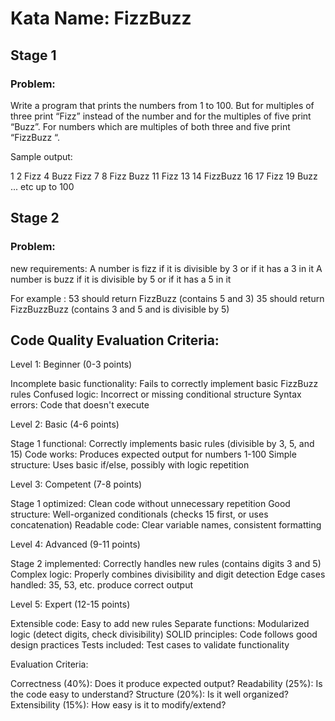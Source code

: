 # Kata Name: FizzBuzz

## Stage 1

### Problem:

Write a program that prints the numbers from 1 to 100. But for multiples of three print “Fizz” instead of the number and for the multiples of five print “Buzz”. For numbers which are multiples of both three and five print “FizzBuzz “.

Sample output:

1
2
Fizz
4
Buzz
Fizz
7
8
Fizz
Buzz
11
Fizz
13
14
FizzBuzz
16
17
Fizz
19
Buzz
... etc up to 100

## Stage 2

### Problem:

new requirements:
A number is fizz if it is divisible by 3 or if it has a 3 in it
A number is buzz if it is divisible by 5 or if it has a 5 in it

For example :
53 should return FizzBuzz (contains 5 and 3)
35 should return FizzBuzzBuzz (contains 3 and 5 and is divisible by 5)

## Code Quality Evaluation Criteria:
Level 1: Beginner (0-3 points)

Incomplete basic functionality: Fails to correctly implement basic FizzBuzz rules
Confused logic: Incorrect or missing conditional structure
Syntax errors: Code that doesn't execute

Level 2: Basic (4-6 points)

Stage 1 functional: Correctly implements basic rules (divisible by 3, 5, and 15)
Code works: Produces expected output for numbers 1-100
Simple structure: Uses basic if/else, possibly with logic repetition

Level 3: Competent (7-8 points)

Stage 1 optimized: Clean code without unnecessary repetition
Good structure: Well-organized conditionals (checks 15 first, or uses concatenation)
Readable code: Clear variable names, consistent formatting

Level 4: Advanced (9-11 points)

Stage 2 implemented: Correctly handles new rules (contains digits 3 and 5)
Complex logic: Properly combines divisibility and digit detection
Edge cases handled: 35, 53, etc. produce correct output

Level 5: Expert (12-15 points)

Extensible code: Easy to add new rules
Separate functions: Modularized logic (detect digits, check divisibility)
SOLID principles: Code follows good design practices
Tests included: Test cases to validate functionality

Evaluation Criteria:

Correctness (40%): Does it produce expected output?
Readability (25%): Is the code easy to understand?
Structure (20%): Is it well organized?
Extensibility (15%): How easy is it to modify/extend?
